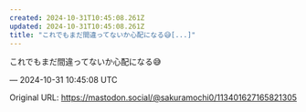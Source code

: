 ```yaml
---
created: 2024-10-31T10:45:08.261Z
updated: 2024-10-31T10:45:08.261Z
title: "これでもまだ間違ってないか心配になる😅[...]"
---
```


<p>これでもまだ間違ってないか心配になる😅</p>

&mdash; 2024-10-31 10:45:08 UTC

Original URL: https://mastodon.social/@sakuramochi0/113401627165821305
